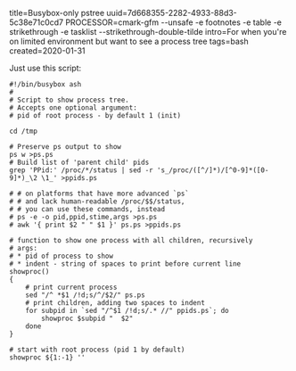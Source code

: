 title=Busybox-only pstree
uuid=7d668355-2282-4933-88d3-5c38e71c0cd7
PROCESSOR=cmark-gfm --unsafe -e footnotes -e table -e strikethrough -e tasklist --strikethrough-double-tilde
intro=For when you're on limited environment but want to see a process tree
tags=bash
created=2020-01-31

Just use this script:

	#!/bin/busybox ash
	#
	# Script to show process tree.
	# Accepts one optional argument:
	# pid of root process - by default 1 (init)

	cd /tmp

	# Preserve ps output to show
	ps w >ps.ps
	# Build list of 'parent child' pids
	grep 'PPid:' /proc/*/status | sed -r 's_/proc/([^/]*)/[^0-9]*([0-9]*)_\2 \1_' >ppids.ps

	# # on platforms that have more advanced `ps`
	# # and lack human-readable /proc/$$/status,
	# # you can use these commands, instead
	# ps -e -o pid,ppid,stime,args >ps.ps
	# awk '{ print $2 " " $1 }' ps.ps >ppids.ps

	# function to show one process with all children, recursively
	# args:
	# * pid of process to show
	# * indent - string of spaces to print before current line
	showproc()
	{
		# print current process
		sed "/^ *$1 /!d;s/^/$2/" ps.ps
		# print children, adding two spaces to indent
		for subpid in `sed "/^$1 /!d;s/.* //" ppids.ps`; do
			showproc $subpid "  $2"
		done
	}

	# start with root process (pid 1 by default)
	showproc ${1:-1} ''


<script src="/microlight.js"></script>
